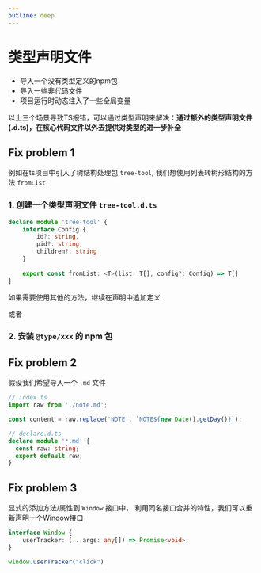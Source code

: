 ```yaml
---
outline: deep
---
```


# 类型声明文件

+ 导入一个没有类型定义的npm包
+ 导入一些非代码文件
+ 项目运行时动态注入了一些全局变量

以上三个场景导致TS报错，可以通过类型声明来解决：**通过额外的类型声明文件 (.d.ts)，在核心代码文件以外去提供对类型的进一步补全**



## Fix problem 1

例如在ts项目中引入了树结构处理包 `tree-tool`, 我们想使用列表转树形结构的方法 `fromList`

### 1. 创建一个类型声明文件 `tree-tool.d.ts`

```typescript
declare module 'tree-tool' {
	interface Config {
        id?: string,
        pid?: string,
        children?: string
    }
    
    export const fromList: <T>(list: T[], config?: Config) => T[]
}
```

如果需要使用其他的方法，继续在声明中追加定义

或者

### 2. 安装 `@type/xxx` 的 npm 包



## Fix problem 2

假设我们希望导入一个 `.md` 文件

```typescript
// index.ts
import raw from './note.md';

const content = raw.replace('NOTE', `NOTE${new Date().getDay()}`);

// declare.d.ts
declare module '*.md' {
  const raw: string;
  export default raw;
}
```



## Fix problem 3

显式的添加方法/属性到 `Window` 接口中， 利用同名接口合并的特性，我们可以重新声明一个Window接口

```typescript
interface Window {
    userTracker: (...args: any[]) => Promise<void>;
}

window.userTracker("click")
```



